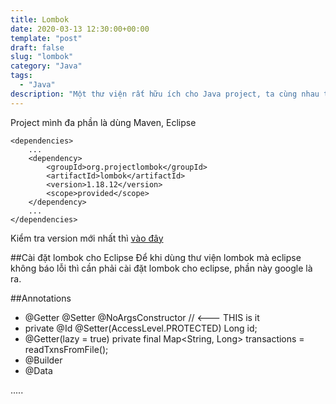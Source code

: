 ```yaml
---
title: Lombok
date: 2020-03-13 12:30:00+00:00
template: "post"
draft: false
slug: "lombok"
category: "Java"
tags:
  - "Java"
description: "Một thư viện rất hữu ích cho Java project, ta cùng nhau tìm hiểu nào."
---
```

Project mình đa phần là dùng Maven, Eclipse
```
<dependencies>
    ...
    <dependency>
        <groupId>org.projectlombok</groupId>
        <artifactId>lombok</artifactId>
        <version>1.18.12</version>
        <scope>provided</scope>
    </dependency>
    ...
</dependencies>
```
Kiểm tra version mới nhất thì [vào đây](https://projectlombok.org/changelog)

##Cài đặt lombok cho Eclipse
Để khi dùng thư viện lombok mà eclipse không báo lỗi thì cần phải cài đặt lombok cho eclipse, phần này google là ra.

##Annotations
- @Getter @Setter @NoArgsConstructor // <--- THIS is it
- private @Id @Setter(AccessLevel.PROTECTED) Long id;
- @Getter(lazy = true)
  private final Map<String, Long> transactions = readTxnsFromFile();
- @Builder
- @Data

.....



